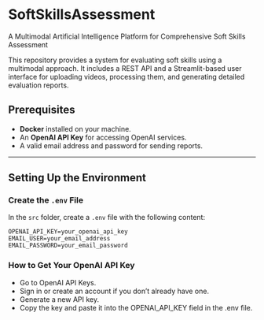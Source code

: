 # SoftSkillsAssessment
A Multimodal Artificial Intelligence Platform for Comprehensive Soft Skills Assessment

This repository provides a system for evaluating soft skills using a multimodal approach. It includes a REST API and a Streamlit-based user interface for uploading videos, processing them, and generating detailed evaluation reports.

## Prerequisites

- **Docker** installed on your machine.
- An **OpenAI API Key** for accessing OpenAI services.
- A valid email address and password for sending reports.

---

## Setting Up the Environment

### Create the `.env` File

In the `src` folder, create a `.env` file with the following content:

```plaintext
OPENAI_API_KEY=your_openai_api_key
EMAIL_USER=your_email_address
EMAIL_PASSWORD=your_email_password
```
### How to Get Your OpenAI API Key
- Go to OpenAI API Keys.
- Sign in or create an account if you don’t already have one.
- Generate a new API key.
- Copy the key and paste it into the OPENAI_API_KEY field in the .env file.


